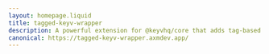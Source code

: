 ```yaml
---
layout: homepage.liquid
title: tagged-keyv-wrapper
description: A powerful extension for @keyvhq/core that adds tag-based cache invalidation, bulk management, and concurrency-safe operations to the Keyv ecosystem.
canonical: https://tagged-keyv-wrapper.axmdev.app/
---
```

